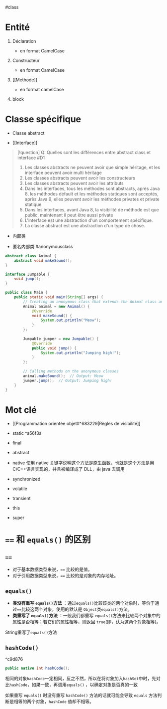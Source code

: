 #class 

# Entité

1. Déclaration
	- en format CamelCase

2. Constructeur
	- en format CamelCase

4. [[Methode]]
	- en format camelCase

6. block

# Classe spécifique

- Classe abstract

- [[Interface]]

> [!question] 
>  Q: Quelles sont les différences entre abstract class et interface #D1 
>  1. Les classes abstracts ne peuvent avoir que simple héritage, et les interface peuvent avoir multi héritage
>  2. Les classes abstracts peuvent avoir les constructeurs
>  3. Les classes abstracts peuvent avoir les attributs
>  4. Dans les interfaces, tous les méthodes sont abstracts, après Java 8, les méthodes défault et les méthodes statiques sont acceptés, après Java 9, elles peuvent avoir les méthodes privates et private statique
>  5. Dans les interfaces, avant Java 8, la visibilité de méthode est que public, maintenant il peut être aussi private
>  6. L'interface est une abstraction d'un comportement spécifique.
>  7. La classe abstract est une abstraction d'un type de chose.

- 内部类

- 匿名内部类
#anonymousclass 

``` java
abstract class Animal {
    abstract void makeSound();
}

interface Jumpable {
    void jump();
}

public class Main {
    public static void main(String[] args) {
        // Creating an anonymous class that extends the Animal class and implements the Jumpable interface
        Animal animal = new Animal() {
            @Override
            void makeSound() {
                System.out.println("Meow");
            }
        };
        
        Jumpable jumper = new Jumpable() {
            @Override
            public void jump() {
                System.out.println("Jumping high!");
            }
        };
        
        // Calling methods on the anonymous classes
        animal.makeSound();  // Output: Meow
        jumper.jump();  // Output: Jumping high!
    }
}
```

# Mot clé

- [[Programmation orientée objet#^683229|Règles de visibilité]]
- static ^a56f3a
- final
- abstract
- native
	使用 native 关键字说明这个方法是原生函数，也就是这个方法是用 C/C++语言实现的，并且被编译成了 DLL，由 java 去调用

- synchronized
- volatile

- transient

- this
- super

# `==` 和 `equals()` 的区别

## `==`

-   对于基本数据类型来说，`==` 比较的是值。
-   对于引用数据类型来说，`==` 比较的是对象的内存地址。

## `equals()` 

-   **类没有重写 `equals()`方法** ：通过`equals()`比较该类的两个对象时，等价于通过`==`比较这两个对象，使用的默认是 `Object`类`equals()`方法。
-   **类重写了 `equals()`方法** ：一般我们都重写 `equals()`方法来比较两个对象中的属性是否相等；若它们的属性相等，则返回 `true`(即，认为这两个对象相等)。

String重写了`equals()`方法

## `hashCode()`
^c9d876

``` Java
public native int hashCode();
```

相同的对象`hashCode`一定相同，反之不然，所以在将对象加入`hashSet`中时，先对比`hashCode`，如果一致，再调用`equals()` ，以确定对象是否真的一致

如果重写 `equals()` 时没有重写 `hashCode()` 方法的话就可能会导致 `equals` 方法判断是相等的两个对象，`hashCode` 值却不相等。



